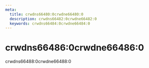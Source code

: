 ```yaml
---
meta:
  title: crwdns66480:0crwdne66480:0
  description: crwdns66482:0crwdne66482:0
  keywords: crwdns66484:0crwdne66484:0
---
```


# crwdns66486:0crwdne66486:0

crwdns66488:0crwdne66488:0

<entry-ad />

<backmatter />
